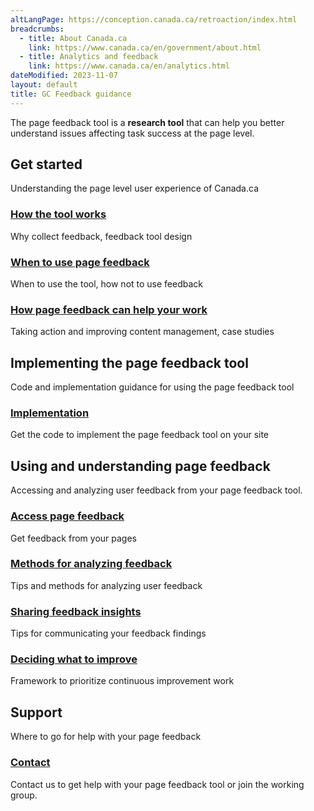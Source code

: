 ```yaml
---
altLangPage: https://conception.canada.ca/retroaction/index.html
breadcrumbs:
  - title: About Canada.ca
    link: https://www.canada.ca/en/government/about.html
  - title: Analytics and feedback
    link: https://www.canada.ca/en/analytics.html
dateModified: 2023-11-07
layout: default
title: GC Feedback guidance
---
```


The page feedback tool is a <strong>research tool</strong> that can help you better understand issues affecting task success at the page level.  

<section>

  <h2>Get started</h2>
  <p>Understanding the page level user experience of Canada.ca</p>
  <div class="row">
    <section class="wb-eqht gc-drmt">
      <div class="col-md-4">
        <section>
          <h3><a href="about-page-feedback.html">How the tool works</a></h3>
          <p>Why collect feedback, feedback tool design</p>
        </section>
      </div>
      <div class="col-md-4">
        <section>
          <h3><a href="when.html">When to use page feedback</a></h3>
          <p>When to use the tool, how not to use feedback</p>
        </section>
      </div>
      <div class="col-md-4">
        <section>
          <h3><a href="benefits.html">How page feedback can help your work</a></h3>
          <p>Taking action and improving content management, case studies</p>
        </section>
      </div>
    </section>
  </div>

  <h2>Implementing the page feedback tool</h2>
  <p>Code and implementation guidance for using the page feedback tool</p>
  <div class="row">
    <section class="wb-eqht gc-drmt">
      <div class="col-md-4">
        <section>
          <h3><a href="https://design.canada.ca/common-design-patterns/page-feedback.html">Implementation</a></h3>
          <p>Get the code to implement the page feedback tool on your site</p>
        </section>
      </div>
    </section>
  </div>

  <h2>Using and understanding page feedback</h2>
  <p>Accessing and analyzing user feedback from your page feedback tool.</p>
  <div class="row">
    <section class="wb-eqht gc-drmt">
      <div class="col-md-4">
        <section>
          <h3><a href="access-feedback.html">Access page feedback</a></h3>
          <p>Get feedback from your pages</p>
        </section>
      </div>
      <div class="col-md-4">
        <section>
          <h3><a href="analyze-feedback.html">Methods for analyzing feedback</a></h3>
          <p>Tips and methods for analyzing user feedback</p>
        </section>
      </div>
      <div class="col-md-4">
        <section>
          <h3 class="h5"><a href="insights.html">Sharing feedback insights</a></h3>
          <p>Tips for communicating your feedback findings</p>
        </section>
      </div>
      <div class="col-md-4">
        <section>
          <h3><a href="prioritize.html">Deciding what to improve</a></h3>
          <p>Framework to prioritize continuous improvement work</p>
        </section>
      </div>
    </section>
  </div>

  <h2>Support</h2>
  <p>Where to go for help with your page feedback</p>
  <div class="row">
    <section class="wb-eqht gc-drmt">
      <div class="col-md-4">
        <section>
          <h3><a href="support.html">Contact</a></h3>
          <p>Contact us to get help with your page feedback tool or join the working group.</p>
        </section>
      </div>
    </section>
  </div>
</section>
